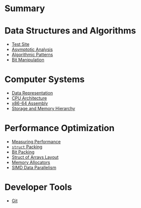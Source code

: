 # Summary

# Data Structures and Algorithms

- [Test Site](test.md)
- [Asymptotic Analysis](./data-structures-and-algorithms/asymptotic-analysis.md)
- [Algorithmic Patterns](./data-structures-and-algorithms/algorithmic-patterns.md)
- [Bit Manipulation](./data-structures-and-algorithms/bit-manipulation.md)

# Computer Systems

- [Data Representation](./comp-arch/data-representation.md)
- [CPU Architecture]()
- [x86-64 Assembly]()
- [Storage and Memory Hierarchy]()

# Performance Optimization

- [Measuring Performance]()
- [`struct` Packing](./performance-optimization/struct-packing.md)
- [Bit Packing](./performance-optimization/bit-packing.md)
- [Struct of Arrays Layout](./performance-optimization/struct-of-arrays-layout.md)
- [Memory Allocators]()
- [SIMD Data Parallelism](./performance-optimization/simd-data-parallelism.md)

# Developer Tools

- [Git](./developer-tools/git.md)

